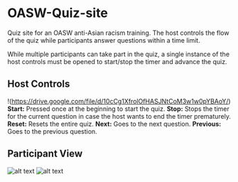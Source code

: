 # OASW-Quiz-site
 Quiz site for an OASW anti-Asian racism training. The host controls the flow of the quiz while participants answer questions within a time limit.
 
 While multiple participants can take part in the quiz, a single instance of the host controls must be opened to start/stop the timer and advance the quiz.
 
## Host Controls
!(https://drive.google.com/file/d/10cCg1XfrolOfHASJNtCoM3w1w0pYBAoY/)
 **Start:** Pressed once at the beginning to start the quiz.
 **Stop:** Stops the timer for the current question in case the host wants to end the timer prematurely.
 **Reset:** Resets the entire quiz.
 **Next:** Goes to the next question.
 **Previous:** Goes to the previous question.
 
 ## Participant View
 ![alt text]([http://url/to/img.png](https://drive.google.com/file/d/1aRJQICAAKW9iPX0NLzUN0f2YD1PRDQyK/view?usp=sharing)) ![alt text]([http://url/to/img.png]([https://drive.google.com/file/d/1aRJQICAAKW9iPX0NLzUN0f2YD1PRDQyK/view?usp=sharing](https://drive.google.com/file/d/1f0GaqfB1E4hVgFrmvtsEyPvBPOa3GiT4/view?usp=sharing)))
